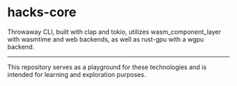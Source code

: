 
# hacks-core
Throwaway CLI, built with clap and tokio, utilizes wasm_component_layer with wasmtime and web backends, as well as rust-gpu with a wgpu backend.

---
This repository serves as a playground for these technologies and is intended for learning and exploration purposes.
